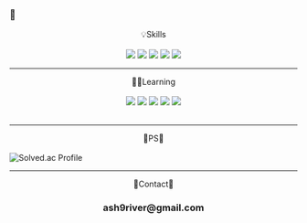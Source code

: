 ### 👋
<!--
**ash9river/ash9river** is a ✨ _special_ ✨ repository because its `README.md` (this file) appears on your GitHub profile.
<a href="mailto:메일@주소><img src="https://img.shields.io/badge/Gmail-D14836?style=for-the-badge&logo=gmail&logoColor=white&link=mailto:메일@주소"/></a>
Here are some ideas to get you started:

- 🔭 I’m currently working on ...
- 🌱 I’m currently learning ...
- 👯 I’m looking to collaborate on ...
- 🤔 I’m looking for help with ...
- 💬 Ask me about ...
- 📫 How to reach me: ...
- 😄 Pronouns: ...
- ⚡ Fun fact: ...
-->
<div align="center">
💡Skills
</div>
<br>
<div align="center">

<img src="https://img.shields.io/badge/c&c++-00599C?style=for-the-badge&logo=c%2B%2B&logoColor=white">
<img src="https://img.shields.io/badge/html5-E34F26?style=for-the-badge&logo=html5&logoColor=white">
<img src="https://img.shields.io/badge/css-1572B6?style=for-the-badge&logo=css3&logoColor=white">
<img src="https://img.shields.io/badge/java-007396?style=for-the-badge&logo=java&logoColor=white">
<img src="https://img.shields.io/badge/javascript-F7DF1E?style=for-the-badge&logo=javascript&logoColor=black">
</div>
<hr>
<div align="center">
🐱‍💻Learning
</div>
<br>
<div align="center">

<img src="https://img.shields.io/badge/node.js-339933?style=for-the-badge&logo=Node.js&logoColor=white">
<img src="https://img.shields.io/badge/react-61DAFB?style=for-the-badge&logo=react&logoColor=black">
<img src="https://img.shields.io/badge/express-000000?style=for-the-badge&logo=express&logoColor=white">
<img src="https://img.shields.io/badge/mysql-4479A1?style=for-the-badge&logo=mysql&logoColor=white">
<img src="https://img.shields.io/badge/mongoDB-47A248?style=for-the-badge&logo=MongoDB&logoColor=white">
</div>
<br>
<hr>
<div align="center">
🌌PS🌌
  <br><br>
</div>
<div align="center>
  
[![Solved.ac Profile](http://mazassumnida.wtf/api/v2/generate_badge?boj=ash9river)](https://solved.ac/ash9river/)

</div>
<hr>
<div align="center">
💬Contact💬
<br>
  
<h3 align="center">
ash9river@gmail.com
</h3>
</div>
